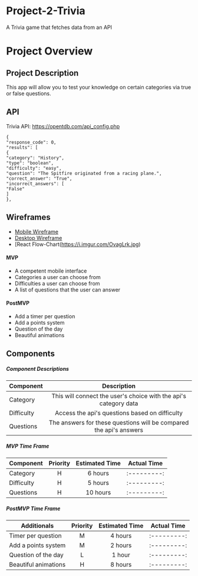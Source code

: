 # Project-2-Trivia
A Trivia game that fetches data from an API
# Project Overview

## Project Description

This app will allow you to test your knowledge on certain categories via true or false questions.

## API

Trivia API:
https://opentdb.com/api_config.php

```
{
"response_code": 0,
"results": [
{
"category": "History",
"type": "boolean",
"difficulty": "easy",
"question": "The Spitfire originated from a racing plane.",
"correct_answer": "True",
"incorrect_answers": [
"False"
]
},
```

## Wireframes

- [Mobile Wireframe](https://i.imgur.com/2gdPh3N.jpg)
- [Desktop Wireframe](https://i.imgur.com/W3CMn5g.jpg)
- [React Flow-Chart(https://i.imgur.com/OvagLrk.jpg)


#### MVP

- A competent mobile interface
- Categories a user can choose from
- Difficulties a user can choose from
- A list of questions that the user can answer

#### PostMVP

- Add a timer per question
- Add a points system
- Question of the day
- Beautiful animations

## Components

##### Component Descriptions

| Component      |                           Description                            |
| -------------- | :-------------------------------------------------------------:  |
| Category	 |This will connect the user's choice with the api's category data  |
| Difficulty   	 |   Access the api's questions based on difficulty                 |
| Questions      |The answers for these questions will be compared the api's answers|

##### MVP Time Frame

| Component    | Priority | Estimated Time | Actual Time |
| ------------ | :------: | :------------: | :---------: |
| Category     | H  	  | 6 hours	   | :---------: |
| Difficulty   | H	  | 5 hours  	   | :---------: |
| Questions    | H 	  | 10 hours 	   | :---------: |


##### PostMVP Time Frame

| Additionals          | Priority | Estimated Time | Actual Time |
| -------------------- | :------: | :------------: | :---------: |
| Timer per question   | M  	  | 4 hours	   | :---------: |
| Add a points system  | M	  | 2 hours  	   | :---------: |
| Question of the day  | L 	  | 1 hour	   | :---------: |
| Beautiful animations | H 	  | 8 hours	   | :---------: |
